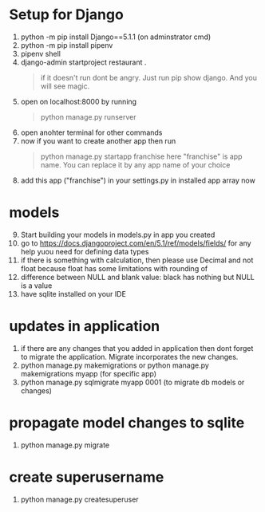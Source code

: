 # Setup for Django

1. python -m pip install Django==5.1.1 (on adminstrator cmd)
2. python -m pip install pipenv
3. pipenv shell
4. django-admin startproject restaurant .
    > if it doesn't run dont be angry. Just run pip show django. And you will see magic.
5. open on localhost:8000 by running 
    > python manage.py runserver
6. open anohter terminal for other commands
7. now if you want to create another app then run
    > python manage.py startapp franchise
    here "franchise" is app name. You can replace it by any app name of your choice
8. add this app ("franchise") in your settings.py in installed app array now

# models
9. Start building your models in models.py in app you created
10. go to https://docs.djangoproject.com/en/5.1/ref/models/fields/ for any help yuou need for defining data types
11. if there is something with calculation, then please use Decimal and not float because float has some limitations with rounding of
12. difference between NULL and blank value: black has nothing but NULL is a value
13. have sqlite installed on your IDE


# updates in application
1. if there are any changes that you added in application then dont forget to migrate the application. Migrate incorporates the new changes.
2. python manage.py makemigrations
    or
   python manage.py makemigrations myapp (for specific app)
3. python manage.py sqlmigrate myapp 0001 (to migrate db models or changes)

# propagate model changes to sqlite
1. python manage.py migrate

# create superusername
1. python manage.py createsuperuser

